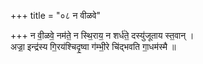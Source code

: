+++
title = "०८ न वीळवे"

+++
न वी॒ळवे॒ नम॑ते॒ न स्थि॒राय॒ न शर्ध॑ते॒ दस्यु॑जूताय स्त॒वान् ।  
अज्रा॒ इन्द्र॑स्य गि॒रय॑श्चिदृ॒ष्वा ग॑म्भी॒रे चि॑द्भवति गा॒धम॑स्मै ॥